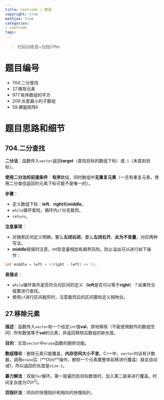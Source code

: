 ```yaml
---
title: Leetcode | 数组
copyright: true
mathjax: true
categories:
- Leetcode
tags: 
---
```


> 代码训练营+剑指Offer

# 题目编号
* 704.二分查找
* 27.移除元素
* 977.有序数组的平方
* 209.长度最小的子数组
* 59.螺旋矩阵II   

# 题目思路和细节

## 704.二分查找
**二分法**：函数传入`vector`返回**target**（查找目标的数组下标）或`-1`（未查到目标）。

**使用二分法的前提条件**：**有序**数组，同时数组中**无重复元素**（一旦有重复元素，使用二分查找返回的元素下标可能不是唯一的）。

**步骤**：
* 定义数组下标：**left**、**right**和**middle**。
* `while`循环查找，循环内`if`分支裁剪。
* `return`。

**注意事项**：
* 对搜索区间定义明确，要么**左闭右闭**，要么**左闭右开**。**此为不变量**，对应两种写法。
* **middle**赋值时注意，int型变量相加有越界风险。防止溢出可以进行如下操作：
```cpp
int middle = left + ((right - left) >> 1);
```

**易错点**：
* `while`循环条件是否符合对区间的定义（**left**是否可以等于**right**）？如果符合就要进行查找。
* 使用`if`进行区间裁剪时，注意裁剪后的区间要和定义相吻合。

## 27.移除元素
**描述**：函数传入`vector`和一个给定`int`值**val**，原地移除（不能使用额外的数组空间）所有数值等于**val**的元素，并返回移除后数组的新长度。

**目的**：实现`vector`中`erase`函数的删除功能。

**数组理论**：删除元素只能覆盖，**内存空间大小不变**。C++中，`vector`内设有计数器，调用`erase`后（**$O(n)$**操作，删除一个元素要整体前移进行覆盖）就会自动减1，所以返回的长度是`size-1`。

**暴力解法**：双层`for`循环。第一层遍历到目标数值时，加入第二层来进行覆盖。时间复杂度为$O(n^2)$。

**双指针法**：同向的快慢指针和相向的快慢指针。
